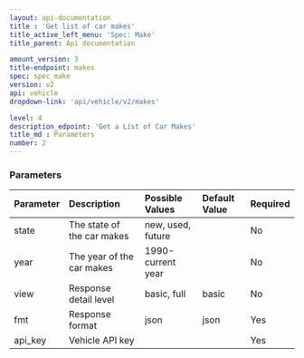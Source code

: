 ```yaml
---
layout: api-documentation
title : 'Get list of car makes'
title_active_left_menu: 'Spec: Make'
title_parent: Api documentation

amount_version: 3
title-endpoint: makes
spec: spec_make
version: v2
api: vehicle
dropdown-link: 'api/vehicle/v2/makes'

level: 4
description_edpoint: 'Get a List of Car Makes'
title_md : Parameters
number: 2
---
```


### Parameters

| Parameter  	| Description                | Possible Values   | Default Value | Required |
|:--------------|:---------------------------|:----------------- |:------------- |:-------- |
| state			| The state of the car makes | new, used, future | 	             | No       |
| year       	| The year of the car makes	 | 1990-current year |               | No       |
| view			| Response detail level      | basic, full       | basic         | No       |
| fmt			| Response format            | json              | json          | Yes      |
| api_key    	| Vehicle API key            |                   |               | Yes      |